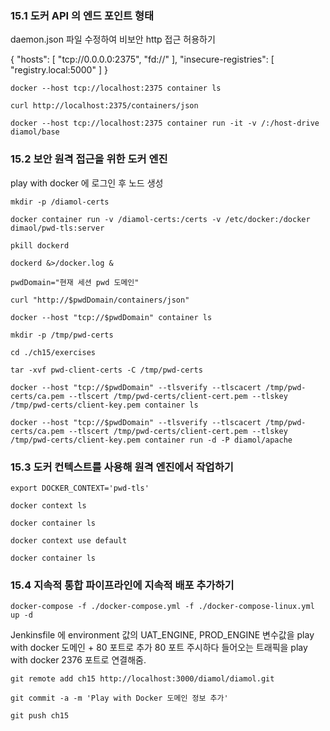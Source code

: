 ### 15.1 도커 API 의 엔드 포인트 형태

daemon.json 파일 수정하여 비보안 http 접근 허용하기

{
    "hosts": [
        "tcp://0.0.0.0:2375",
        "fd://"
    ],
    "insecure-registries": [
        "registry.local:5000"
    ]
}

``docker --host tcp://localhost:2375 container ls``

``curl http://localhost:2375/containers/json``

``docker --host tcp://localhost:2375 container run -it -v /:/host-drive diamol/base``

### 15.2 보안 원격 접근을 위한 도커 엔진

play with docker 에 로그인 후 노드 생성

``mkdir -p /diamol-certs``

``docker container run -v /diamol-certs:/certs -v /etc/docker:/docker dimaol/pwd-tls:server``

``pkill dockerd``

``dockerd &>/docker.log &``

``pwdDomain="현재 세션 pwd 도메인"``

``curl "http://$pwdDomain/containers/json"``

``docker --host "tcp://$pwdDomain" container ls``

``mkdir -p /tmp/pwd-certs``

``cd ./ch15/exercises``

``tar -xvf pwd-client-certs -C /tmp/pwd-certs``

``docker --host "tcp://$pwdDomain" --tlsverify --tlscacert /tmp/pwd-certs/ca.pem --tlscert /tmp/pwd-certs/client-cert.pem --tlskey /tmp/pwd-certs/client-key.pem container ls``

``docker --host "tcp://$pwdDomain" --tlsverify --tlscacert /tmp/pwd-certs/ca.pem --tlscert /tmp/pwd-certs/client-cert.pem --tlskey /tmp/pwd-certs/client-key.pem container run -d -P diamol/apache``

### 15.3 도커 컨텍스트를 사용해 원격 엔진에서 작업하기

``export DOCKER_CONTEXT='pwd-tls'``

``docker context ls``

``docker container ls``

``docker context use default``

``docker container ls``

### 15.4 지속적 통합 파이프라인에 지속적 배포 추가하기

``docker-compose -f ./docker-compose.yml -f ./docker-compose-linux.yml up -d``

Jenkinsfile 에 environment 값의 UAT_ENGINE, PROD_ENGINE 변수값을 play with docker 도메인 + 80 포트로 추가
80 포트 주시하다 들어오는 트래픽을 play with docker 2376 포트로 연결해줌.

``git remote add ch15 http://localhost:3000/diamol/diamol.git``

``git commit -a -m 'Play with Docker 도메인 정보 추가'``

``git push ch15``

